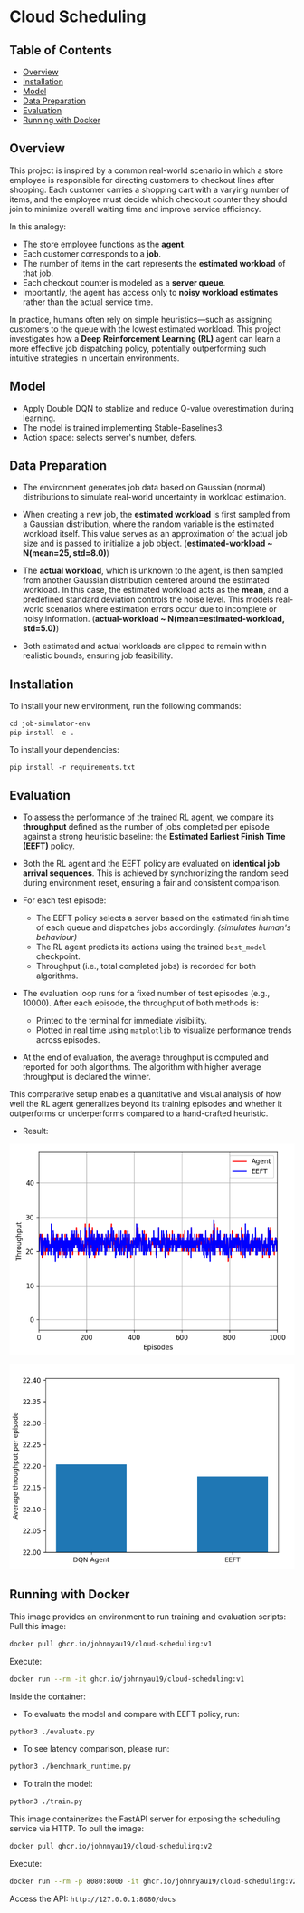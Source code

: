 # Cloud Scheduling 

## Table of Contents
- [Overview](#Overview)
- [Installation](#Installation)
- [Model](#Model)
- [Data Preparation](#Data-Preparation)
- [Evaluation](#Evaluation)
- [Running with Docker](#Running-with-Docker)



## Overview
This project is inspired by a common real-world scenario in which a store employee is responsible for directing customers to checkout lines after shopping. Each customer carries a shopping cart with a varying number of items, and the employee must decide which checkout counter they should join to minimize overall waiting time and improve service efficiency.

In this analogy:
- The store employee functions as the **agent**.
- Each customer corresponds to a **job**.
- The number of items in the cart represents the **estimated workload** of that job.
- Each checkout counter is modeled as a **server queue**.
- Importantly, the agent has access only to **noisy workload estimates** rather than the actual service time.

In practice, humans often rely on simple heuristics—such as assigning customers to the queue with the lowest estimated workload. This project investigates how a **Deep Reinforcement Learning (RL)** agent can learn a more effective job dispatching policy, potentially outperforming such intuitive strategies in uncertain environments.



## Model 
- Apply Double DQN to stablize and reduce Q-value overestimation during learning. 
- The model is trained implementing Stable-Baselines3.
- Action space: selects server's number, defers.



## Data Preparation
- The environment generates job data based on Gaussian (normal) distributions to simulate real-world uncertainty in workload estimation.

- When creating a new job, the **estimated workload** is first sampled from a Gaussian distribution, where the random variable is the estimated workload itself. This value serves as an approximation of the actual job size and is passed to initialize a job object. (**estimated-workload ~ N(mean=25, std=8.0)**)

- The **actual workload**, which is unknown to the agent, is then sampled from another Gaussian distribution centered around the estimated workload. In this case, the estimated workload acts as the **mean**, and a predefined standard deviation controls the noise level. This models real-world scenarios where estimation errors occur due to incomplete or noisy information. (**actual-workload ~ N(mean=estimated-workload, std=5.0)**)

- Both estimated and actual workloads are clipped to remain within realistic bounds, ensuring job feasibility.





## Installation
To install your new environment, run the following commands:

```shell
cd job-simulator-env
pip install -e .
```


To install your dependencies:

```shell
pip install -r requirements.txt
```



## Evaluation

- To assess the performance of the trained RL agent, we compare its **throughput** defined as the number of jobs completed per episode against a strong heuristic baseline: the **Estimated Earliest Finish Time (EEFT)** policy.

- Both the RL agent and the EEFT policy are evaluated on **identical job arrival sequences**. This is achieved by synchronizing the random seed during environment reset, ensuring a fair and consistent comparison.

- For each test episode:
  - The EEFT policy selects a server based on the estimated finish time of each queue and dispatches jobs accordingly. *(simulates human's behaviour)*
  - The RL agent predicts its actions using the trained `best_model` checkpoint.
  - Throughput (i.e., total completed jobs) is recorded for both algorithms.

- The evaluation loop runs for a fixed number of test episodes (e.g., 10000). After each episode, the throughput of both methods is:
  - Printed to the terminal for immediate visibility.
  - Plotted in real time using `matplotlib` to visualize performance trends across episodes.

- At the end of evaluation, the average throughput is computed and reported for both algorithms. The algorithm with higher average throughput is declared the winner.

This comparative setup enables a quantitative and visual analysis of how well the RL agent generalizes beyond its training episodes and whether it outperforms or underperforms compared to a hand-crafted heuristic.

- Result:

![alt text](images/image_line.png)

![alt text](images/image_bar.png)


##  Running with Docker
This image provides an environment to run training and evaluation scripts:
Pull this image: 
```bash
docker pull ghcr.io/johnnyau19/cloud-scheduling:v1
```
Execute:
```bash
docker run --rm -it ghcr.io/johnnyau19/cloud-scheduling:v1
```
Inside the container:
- To evaluate the model and compare with EEFT policy, run:
```bash
python3 ./evaluate.py
```

- To see latency comparison, please run:
```bash
python3 ./benchmark_runtime.py
```

- To train the model: 
```bash
python3 ./train.py
```

This image containerizes the FastAPI server for exposing the scheduling service via HTTP. 
To pull the image:
```bash
docker pull ghcr.io/johnnyau19/cloud-scheduling:v2
```

Execute:
```bash
docker run --rm -p 8080:8000 -it ghcr.io/johnnyau19/cloud-scheduling:v2
```

Access the API: `http://127.0.0.1:8080/docs`




















